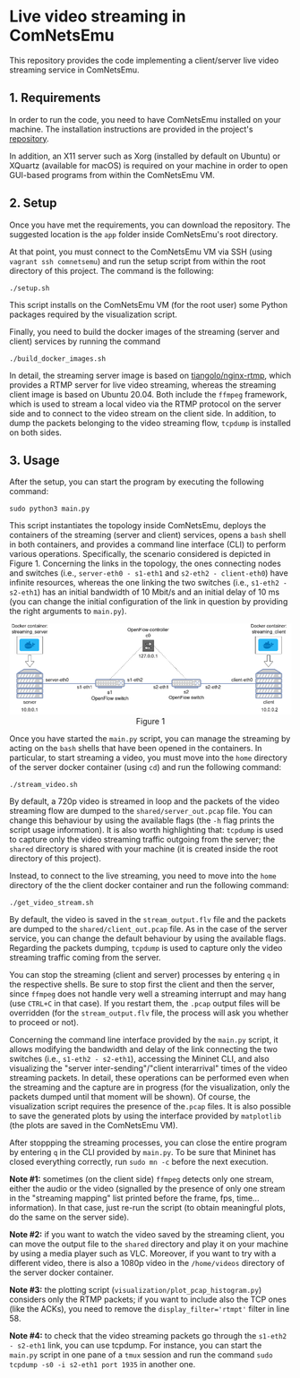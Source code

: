 # Live video streaming in ComNetsEmu
This repository provides the code implementing a client/server live video streaming service in ComNetsEmu.

## 1. Requirements
In order to run the code, you need to have ComNetsEmu installed on your machine. The installation instructions are provided in the project's [repository](https://git.comnets.net/public-repo/comnetsemu). 

In addition, an X11 server such as Xorg (installed by default on Ubuntu) or XQuartz (available for macOS) is required on your machine in order to open GUI-based programs from within the ComNetsEmu VM. 

## 2. Setup
Once you have met the requirements, you can download the repository. The suggested location is the `app` folder inside ComNetsEmu's root directory. 

At that point, you must connect to the ComNetsEmu VM via SSH (using `vagrant ssh comnetsemu`) and run the setup script from within the root directory of this project. The command is the following:
```shell
./setup.sh
```
This script installs on the ComNetsEmu VM (for the root user) some Python packages required by the visualization script. 

Finally, you need to build the docker images of the streaming (server and client) services by running the command 
```shell
./build_docker_images.sh
```
In detail, the streaming server image is based on [tiangolo/nginx-rtmp](https://hub.docker.com/r/tiangolo/nginx-rtmp/), which provides a RTMP server for live video streaming, whereas the streaming client image is based on Ubuntu 20.04. Both include the `ffmpeg` framework, which is used to stream a local video via the RTMP protocol on the server side and to connect to the video stream on the client side. In addition, to dump the packets belonging to the video streaming flow, `tcpdump` is installed on both sides.

## 3. Usage
After the setup, you can start the program by executing the following command:
```shell
sudo python3 main.py
```
This script instantiates the topology inside ComNetsEmu, deploys the containers of the streaming (server and client) services, opens a `bash` shell in both containers, and provides a command line interface (CLI) to perform various operations. Specifically, the scenario considered is depicted in Figure 1. Concerning the links in the topology, the ones connecting nodes and switches (i.e., `server-eth0 - s1-eth1` and `s2-eth2 - client-eth0`) have infinite resources, whereas the one linking the two switches (i.e., `s1-eth2 - s2-eth1`) has an initial bandwidth of 10 Mbit/s and an initial delay of 10 ms (you can change the initial configuration of the link in question by providing the right arguments to `main.py`).

<p align="center">
    <img src="resources/topology.png" alt="Topology"/> <br/>
    Figure 1        
</p>

Once you have started the `main.py` script, you can manage the streaming by acting on the `bash` shells that have been opened in the containers. In particular, to start streaming a video, you must move into the `home` directory of the server docker container (using `cd`) and run the following command:
```shell
./stream_video.sh
```
By default, a 720p video is streamed in loop and the packets of the video streaming flow are dumped to the `shared/server_out.pcap` file. You can change this behaviour by using the available flags (the `-h` flag prints the script usage information). It is also worth highlighting that: `tcpdump` is used to capture only the video streaming traffic outgoing from the server; the `shared` directory is shared with your machine (it is created inside the root directory of this project). 

Instead, to connect to the live streaming, you need to move into the `home` directory of the the client docker container and run the following command:
```shell
./get_video_stream.sh
```
By default, the video is saved in the `stream_output.flv` file and the packets are dumped to the `shared/client_out.pcap` file. As in the case of the server service, you can change the default behaviour by using the available flags. Regarding the packets dumping, `tcpdump` is used to capture only the video streaming traffic coming from the server.

You can stop the streaming (client and server) processes by entering `q` in the respective shells. Be sure to stop first the client and then the server, since `ffmpeg` does not handle very well a streaming interrupt and may hang (use `CTRL+C` in that case). If you restart them, the `.pcap` output files will be overridden (for the `stream_output.flv` file, the process will ask you whether to proceed or not).

Concerning the command line interface provided by the `main.py` script, it allows modifying the bandwidth and delay of the link connecting the two switches (i.e., `s1-eth2 - s2-eth1`), accessing the Mininet CLI, and also visualizing the "server inter-sending"/"client interarrival" times of the video streaming packets. In detail, these operations can be performed even when the streaming and the capture are in progress (for the visualization, only the packets dumped until that moment will be shown). Of course, the visualization script requires the presence of the`.pcap` files. It is also possible to save the generated plots by using the interface provided by `matplotlib` (the plots are saved in the ComNetsEmu VM).

After stoppping the streaming processes, you can close the entire program by entering `q` in the CLI provided by `main.py`. To be sure that Mininet has closed everything correctly, run `sudo mn -c` before the next execution.

**Note #1:** sometimes (on the client side) `ffmpeg` detects only one stream, either the audio or the video (signalled by the presence of only one stream in the "streaming mapping" list printed before the frame, fps, time... information). In that case, just re-run the script (to obtain meaningful plots, do the same on the server side).

**Note #2:** if you want to watch the video saved by the streaming client, you can move the output file to the `shared` directory and play it on your machine by using a media player such as VLC. Moreover, if you want to try with a different video, there is also a 1080p video in the `/home/videos` directory of the server docker container.

**Note #3:** the plotting script (`visualization/plot_pcap_histogram.py`) considers only the RTMP packets; if you want to include also the TCP ones (like the ACKs), you need to remove the `display_filter='rtmpt'` filter in line 58. 

**Note #4:** to check that the video streaming packets go through the `s1-eth2 - s2-eth1` link, you can use tcpdump. For instance, you can start the `main.py` script in one pane of a `tmux` session and run the command `sudo tcpdump -s0 -i s2-eth1 port 1935` in another one.